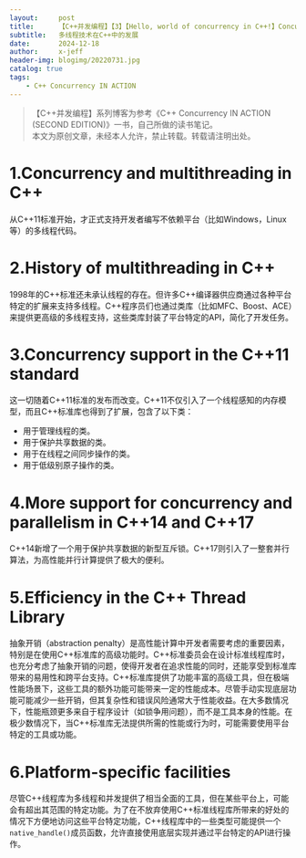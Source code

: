 ```yaml
---
layout:     post
title:      【C++并发编程】【3】【Hello, world of concurrency in C++!】Concurrency and multithreading in C++
subtitle:   多线程技术在C++中的发展
date:       2024-12-18
author:     x-jeff
header-img: blogimg/20220731.jpg
catalog: true
tags:
    - C++ Concurrency IN ACTION
---
```

>【C++并发编程】系列博客为参考《C++ Concurrency IN ACTION (SECOND EDITION)》一书，自己所做的读书笔记。  
>本文为原创文章，未经本人允许，禁止转载。转载请注明出处。

# 1.Concurrency and multithreading in C++

从C++11标准开始，才正式支持开发者编写不依赖平台（比如Windows，Linux等）的多线程代码。

# 2.History of multithreading in C++

1998年的C++标准还未承认线程的存在。但许多C++编译器供应商通过各种平台特定的扩展来支持多线程。C++程序员们也通过类库（比如MFC、Boost、ACE）来提供更高级的多线程支持，这些类库封装了平台特定的API，简化了开发任务。

# 3.Concurrency support in the C++11 standard

这一切随着C++11标准的发布而改变。C++11不仅引入了一个线程感知的内存模型，而且C++标准库也得到了扩展，包含了以下类：

* 用于管理线程的类。
* 用于保护共享数据的类。
* 用于在线程之间同步操作的类。
* 用于低级别原子操作的类。

# 4.More support for concurrency and parallelism in C++14 and C++17

C++14新增了一个用于保护共享数据的新型互斥锁。C++17则引入了一整套并行算法，为高性能并行计算提供了极大的便利。

# 5.Efficiency in the C++ Thread Library

抽象开销（abstraction penalty）是高性能计算中开发者需要考虑的重要因素，特别是在使用C++标准库的高级功能时。C++标准委员会在设计标准线程库时，也充分考虑了抽象开销的问题，使得开发者在追求性能的同时，还能享受到标准库带来的易用性和跨平台支持。C++标准库提供了功能丰富的高级工具，但在极端性能场景下，这些工具的额外功能可能带来一定的性能成本。尽管手动实现底层功能可能减少一些开销，但其复杂性和错误风险通常大于性能收益。在大多数情况下，性能瓶颈更多来自于程序设计（如锁争用问题），而不是工具本身的性能。在极少数情况下，当C++标准库无法提供所需的性能或行为时，可能需要使用平台特定的工具或功能。

# 6.Platform-specific facilities

尽管C++线程库为多线程和并发提供了相当全面的工具，但在某些平台上，可能会有超出其范围的特定功能。为了在不放弃使用C++标准线程库所带来的好处的情况下方便地访问这些平台特定功能，C++线程库中的一些类型可能提供一个`native_handle()`成员函数，允许直接使用底层实现并通过平台特定的API进行操作。